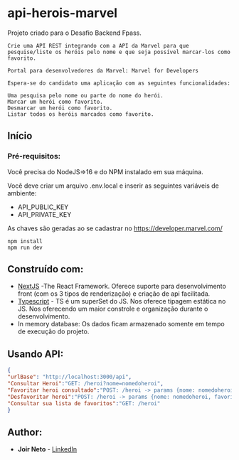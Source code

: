 # api-herois-marvel

Projeto criado para o Desafio Backend Fpass.

```
Crie uma API REST integrando com a API da Marvel para que pesquise/liste os heróis pelo nome e que seja possível marcar-los como favorito.

Portal para desenvolvedores da Marvel: Marvel for Developers

Espera-se do candidato uma aplicação com as seguintes funcionalidades:

Uma pesquisa pelo nome ou parte do nome do herói.
Marcar um herói como favorito.
Desmarcar um herói como favorito.
Listar todos os heróis marcados como favorito.
```
## Início
### Pré-requisitos:

Você precisa do NodeJS=>16 e do NPM instalado em sua máquina.

Você deve criar um arquivo .env.local e inserir as seguintes variáveis de ambiente:
- API_PUBLIC_KEY
- API_PRIVATE_KEY

As chaves são geradas ao se cadastrar no https://developer.marvel.com/

```
npm install
npm run dev
```
## Construído com:

* [NextJS](https://nextjs.org/) -The React Framework. Oferece suporte para desenvolvimento front (com os 3 tipos de renderização) e criação de api facilitada.
* [Typescript](https://www.typescriptlang.org/) - TS é um superSet do JS. Nos oferece tipagem estática no JS. Nos oferecendo um maior constrole e organização durante o desenvolvimento.
* In memory database: Os dados ficam armazenado somente em tempo de execução do projeto.

## Usando API:
```json
{
"urlBase": "http://localhost:3000/api", 
"Consultar Heroi":"GET: /heroi?nome=nomedoheroi",
"Favoritar heroi consultado":"POST: /heroi -> params {nome: nomedoheroi, favoritar: true}",
"Desfavoritar heroi":"POST: /heroi -> params {nome: nomedoheroi, favoritar: false}",
"Consultar sua lista de favoritos":"GET: /heroi"
}
```
## Author:

* **Joir Neto** - [LinkedIn](https://www.linkedin.com/in/joir-neto/)
